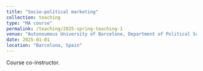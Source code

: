 ```yaml
---
title: "Socio-political marketing"
collection: teaching
type: "MA course"
permalink: /teaching/2025-spring-teaching-1
venue: "Autonoumous University of Barcelone, Department of Political Science"
date: 2025-01-01
location: "Barcelona, Spain"
---
```


Course co-instructor.
